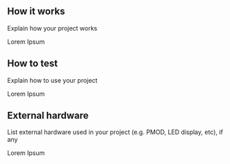 <!---

This file is used to generate your project datasheet. Please fill in the information below and delete any unused
sections.

You can also include images in this folder and reference them in the markdown. Each image must be less than
512 kb in size, and the combined size of all images must be less than 1 MB.
-->

## How it works

Explain how your project works

Lorem Ipsum

## How to test

Explain how to use your project

Lorem Ipsum

## External hardware

List external hardware used in your project (e.g. PMOD, LED display, etc), if any

Lorem Ipsum

